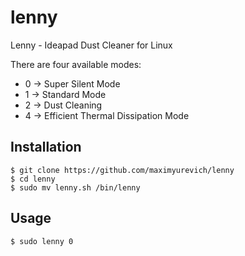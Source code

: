 # lenny

Lenny - Ideapad Dust Cleaner for Linux

There are four available modes:
* 0 -> Super Silent Mode
* 1 -> Standard Mode
* 2 -> Dust Cleaning
* 4 -> Efficient Thermal Dissipation Mode

## Installation

```
$ git clone https://github.com/maximyurevich/lenny
$ cd lenny
$ sudo mv lenny.sh /bin/lenny
```
## Usage

```
$ sudo lenny 0
```
